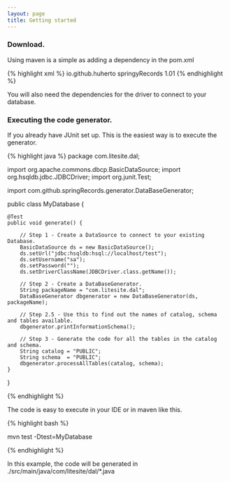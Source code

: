 ```yaml
---
layout: page
title: Getting started
---
```



### Download.

Using maven is a simple as adding a dependency in the pom.xml

{% highlight xml %}
<dependency>
    <groupId>io.github.huherto</groupId>
    <artifactId>springyRecords</artifactId>
    <version>1.01</version>
</dependency>
{% endhighlight %}

You will also need the dependencies for the driver to connect to your database.

### Executing the code generator.

If you already have JUnit set up. This is the easiest way is to execute the generator.

{% highlight java %}
package com.litesite.dal;

import org.apache.commons.dbcp.BasicDataSource;
import org.hsqldb.jdbc.JDBCDriver;
import org.junit.Test;

import com.github.springRecords.generator.DataBaseGenerator;

public class MyDatabase {

	@Test
	public void generate() {

		// Step 1 - Create a DataSource to connect to your existing Database.
		BasicDataSource ds = new BasicDataSource();
		ds.setUrl("jdbc:hsqldb:hsql://localhost/test");
		ds.setUsername("sa");
		ds.setPassword("");
		ds.setDriverClassName(JDBCDriver.class.getName());

		// Step 2 - Create a DataBaseGenerator.
		String packageName = "com.litesite.dal";
		DataBaseGenerator dbgenerator = new DataBaseGenerator(ds, packageName);

		// Step 2.5 - Use this to find out the names of catalog, schema and tables available.
		dbgenerator.printInformationSchema();

		// Step 3 - Generate the code for all the tables in the catalog and schema.
		String catalog = "PUBLIC";
		String schema  = "PUBLIC";
		dbgenerator.processAllTables(catalog, schema);
	}
}

{% endhighlight %}

The code is easy to execute in your IDE or in maven like this.

{% highlight bash %}

mvn test -Dtest=MyDatabase

{% endhighlight %}

In this example, the code will be generated in ./src/main/java/com/litesite/dal/*.java

